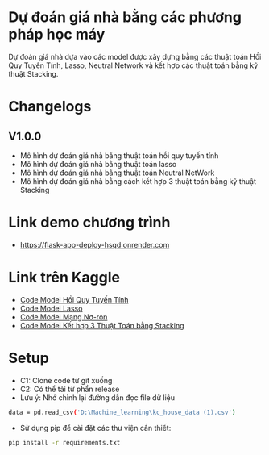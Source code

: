 # Dự đoán giá nhà bằng các phương pháp học máy
Dự đoán giá nhà dựa vào các model được xây dựng bằng các thuật toán Hồi Quy Tuyến Tính, Lasso, Neutral Network và kết hợp các thuật toán bằng kỹ thuật Stacking.

# Changelogs
## V1.0.0
- Mô hình dự đoán giá nhà bằng thuật toán hồi quy tuyến tính
- Mô hình dự đoán giá nhà bằng thuật toán lasso
- Mô hình dự đoán giá nhà bằng thuật toán Neutral NetWork
- Mô hình dự đoán giá nhà bằng cách kết hợp 3 thuật toán bằng kỹ thuật Stacking
# Link demo chương trình
- https://flask-app-deploy-hsqd.onrender.com
# Link trên Kaggle
- [Code Model Hồi Quy Tuyến Tính](https://www.kaggle.com/code/thnhnguynltrung/linearhouseprediction)
- [Code Model Lasso](https://www.kaggle.com/code/thnhnguynltrung/lasso)
- [Code Model Mạng Nơ-ron](https://www.kaggle.com/code/tuananhhh/neuralnetwork2)
- [Code Model Kết hợp 3 Thuật Toán bằng Stacking](https://www.kaggle.com/code/hunganh72/stack)
# Setup 
- C1: Clone code từ git xuống
- C2: Có thể tải từ phần release
- Lưu ý: Nhớ chỉnh lại đường dẫn đọc file dữ liệu
```bash
data = pd.read_csv('D:\Machine_learning\kc_house_data (1).csv')
```
- Sử dụng pip để cài đặt các thư viện cần thiết:

```bash
pip install -r requirements.txt

